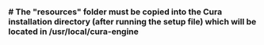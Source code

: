### # The "resources" folder must be copied into the Cura installation directory (after running the setup file) which will be located in /usr/local/cura-engine